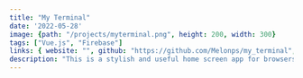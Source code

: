 ```yaml
---
title: "My Terminal"
date: '2022-05-28'
image: {path: "/projects/myterminal.png", height: 200, width: 300}
tags: ["Vue.js", "Firebase"]
links: { website: "", github: "https://github.com/Melonps/my_terminal", media: "" }
description: "This is a stylish and useful home screen app for browsers. I developed this app with a friend of mine."
---
```

